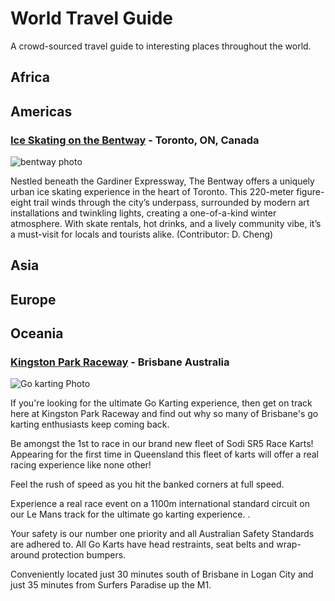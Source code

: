 # World Travel Guide
A crowd-sourced travel guide to interesting places throughout the world.

## Africa

## Americas

### [Ice Skating on the Bentway](https://thebentway.ca/event/winter-skating-opening-day/) - Toronto, ON, Canada

![bentway photo](https://thebentway.ca/wp-content/uploads/2024/11/Crop181230143633PolarBear_bentway-AndrewWilliamson1240-scaled-e1732912058106.jpg)

Nestled beneath the Gardiner Expressway, The Bentway offers a uniquely urban ice skating experience in the heart of Toronto. This 220-meter figure-eight trail winds through the city’s underpass, surrounded by modern art installations and twinkling lights, creating a one-of-a-kind winter atmosphere. With skate rentals, hot drinks, and a lively community vibe, it’s a must-visit for locals and tourists alike. (Contributor: D. Cheng)

## Asia

## Europe

## Oceania

### [Kingston Park Raceway](https://kingstonpark.com.au/) - Brisbane Australia 
![Go karting Photo](https://encrypted-tbn0.gstatic.com/images?q=tbn:ANd9GcSO-UROmdVXrbatiw6EHIkql09Fjxd7fEub0g&s)

If you're looking for the ultimate Go Karting experience, then get on track here at Kingston Park Raceway and find out why so many of Brisbane's go karting enthusiasts keep coming back.

Be amongst the 1st to race in our brand new fleet of Sodi SR5 Race Karts! Appearing for the first time in Queensland this fleet of karts will offer a real racing experience like none other! 

Feel the rush of speed as you hit the banked corners at full speed.

Experience a real race event on a 1100m international standard circuit on our Le Mans track for the ultimate go karting experience. .

Your safety is our number one priority and all Australian Safety Standards are adhered to. All Go Karts have head restraints, seat belts and wrap-around protection bumpers.

Conveniently located just 30 minutes south of Brisbane in Logan City and just 35 minutes from Surfers Paradise up the M1. 